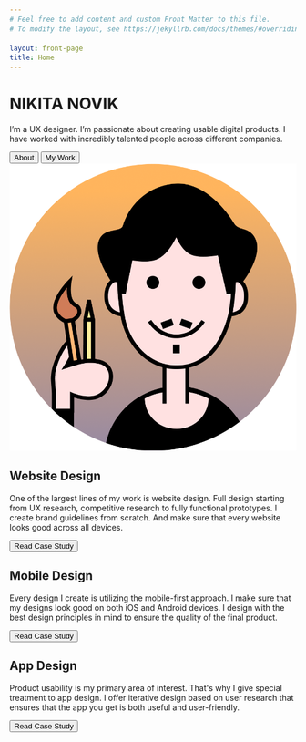 ```yaml
---
# Feel free to add content and custom Front Matter to this file.
# To modify the layout, see https://jekyllrb.com/docs/themes/#overriding-theme-defaults

layout: front-page
title: Home
---
```

<main>

<!-- Hero Call-to-Action -->
<div class="primary-call-to-action">
	<div class="hero-call-to-action-container">
		<div class="call-to-action-textbox-wrapper">
            <div class="call-to-action-textbox">
				    <h1 class="call-to-action-heading">NIKITA NOVIK</h1>
				    <p class="call-to-action-text">I’m a UX designer. I’m passionate about creating usable digital products. I have worked with incredibly talented people across different companies.</p>
                <div class="primary-call-to-action-button-wrapper full-width flex-row justify-start">
                    <a href="https://nikitanovik.notion.site/About-964b44222d464ed4a924902f32074c20" target="_blank"><button class="primary-call-to-action-button">About</button></a>
                    <a href="#work"><button class="primary-call-to-action-button">My Work</button></a>
                </div>
            </div>
		</div>
        <div class="call-to-action-img-wrapper"><img class="call-to-action-img" src="assets/images/Me.png"></div>
	</div>
</div>

<!-- Spacer -->
<div class="default-spacer"></div>

<!-- Website Design -->
<div class="custom-call-to-action">
    <a name="work"></a>
	<div class="call-to-action-container">
        <div id="image-01" class="call-to-action-image"></div>
		<div class="call-to-action-textbox-wrapper">
            <div class="call-to-action-textbox">
				    <h2 class="call-to-action-heading">Website Design</h2>
				    <p class="call-to-action-text">One of the largest lines of my work is website design. Full design starting from UX research, competitive research to fully functional prototypes. I create brand guidelines from scratch. And make sure that every website looks good across all devices.</p>
                <div class="full-width flex-row justify-start">
                    <a href="https://medium.com/@nikita.a.novik/aeroaquaponic-a-ux-case-study-f4706eddd626" target="_blank"><button class="call-to-action-button">Read Case Study</button></a>
                </div>
            </div>
		</div>
	</div>
</div>

<!-- Spacer -->
<div class="double-spacer"></div>

<!-- Mobile Design -->
<div class="custom-call-to-action">
	<div class="reverse call-to-action-container">
		<div class="call-to-action-textbox-wrapper">
            <div class="call-to-action-textbox">
				    <h2 class="call-to-action-heading">Mobile Design</h2>
				    <p class="call-to-action-text">Every design I create is utilizing the mobile-first approach. I make sure that my designs look good on both iOS and Android devices. I design with the best design principles in mind to ensure the quality of the final product.</p>
                <div class="full-width flex-row justify-start">
                    <a href="https://medium.com/design-bootcamp/schmetterling-music-video-radio-web-app-a-ux-case-study-5e543f520b65" target="_blank"><button class="call-to-action-button">Read Case Study</button></a>
                </div>
            </div>
		</div>
        <div id="image-02" class="call-to-action-image"></div>
	</div>
</div>

<!-- Spacer -->
<div class="double-spacer"></div>

<!-- App Design -->
<div class="custom-call-to-action">
	<div class="call-to-action-container">
        <div id="image-03" class="call-to-action-image"></div>
		<div class="call-to-action-textbox-wrapper">
            <div class="call-to-action-textbox">
				    <h2 class="call-to-action-heading">App Design</h2>
				    <p class="call-to-action-text">Product usability is my primary area of interest. That's why I give special treatment to app design. I offer iterative design based on user research that ensures that the app you get is both useful and user-friendly.</p>
                <div class="full-width flex-row justify-start">
                    <a href="https://medium.com/design-bootcamp/schmetterling-music-video-radio-web-app-a-ux-case-study-5e543f520b65" target="_blank"><button class="call-to-action-button">Read Case Study</button></a>
                </div>
            </div>
		</div>
	</div>
</div>

</main>

